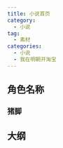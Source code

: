 ```yaml
---
title: 小说首页
category:
  - 小说
tag:
  - 素材
categories:
  - 小说
  - 我在明朝开淘宝
---
```

<!--more-->

## 角色名称

### 猪脚

### 

## 大纲



